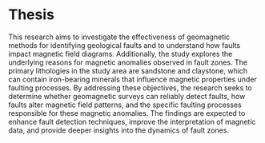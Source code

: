 # Thesis
 This research aims to investigate the effectiveness of geomagnetic methods for identifying geological faults and to understand how faults impact magnetic field diagrams. Additionally, the study explores the underlying reasons for magnetic anomalies observed in fault zones. The primary lithologies in the study area are sandstone and claystone, which can contain iron-bearing minerals that influence magnetic properties under faulting processes. By addressing these objectives, the research seeks to determine whether geomagnetic surveys can reliably detect faults, how faults alter magnetic field patterns, and the specific faulting processes responsible for these magnetic anomalies. The findings are expected to enhance fault detection techniques, improve the interpretation of magnetic data, and provide deeper insights into the dynamics of fault zones.
